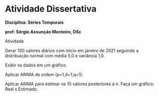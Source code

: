 # **Atividade Dissertativa**

**Disciplina: Séries Temporais**

**prof: Sérgio Assunção Monteiro, DSc**

 
Atividade

Gerar 100 valores diários com início em janeiro de 2021 seguindo a distribuição normal com média 5,0 e variância 1,0.

Exibir os dados em um gráfico. 

Aplicar ARIMA de ordem (p=1,d=1,q=1). 

Aplicar ARIMA para estimar os 10 valores posteriores a n. Faça um gráfico: Real x Estimado.
